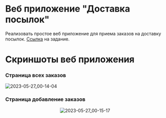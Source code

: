 # Веб приложение "Доставка посылок"

Реализовать простое веб приложение для приема заказов на доставку посылок.
[Ссылка](https://github.com/TimelySkills/tasks2023-1/blob/main/backend.md#%D1%80%D0%B5%D0%B0%D0%BB%D0%B8%D0%B7%D0%BE%D0%B2%D0%B0%D1%82%D1%8C-%D0%BF%D1%80%D0%BE%D1%81%D1%82%D0%BE%D0%B5-%D0%B2%D0%B5%D0%B1-%D0%BF%D1%80%D0%B8%D0%BB%D0%BE%D0%B6%D0%B5%D0%BD%D0%B8%D0%B5-%D0%B4%D0%BB%D1%8F-%D0%BF%D1%80%D0%B8%D0%B5%D0%BC%D0%B0-%D0%B7%D0%B0%D0%BA%D0%B0%D0%B7%D0%BE%D0%B2-%D0%BD%D0%B0-%D0%B4%D0%BE%D1%81%D1%82%D0%B0%D0%B2%D0%BA%D1%83-%D0%BF%D0%BE%D1%81%D1%8B%D0%BB%D0%BE%D0%BA) на задание.

# Скриншоты веб приложения

### Страница всех заказов

![2023-05-27_00-14-04](https://github.com/KimIlia91/ParcelDelivery/assets/120381464/706e4d0e-04aa-4e04-8017-9b4eab57507a)

### Страница добавление заказов

<div align="center">
  <img src="https://github.com/KimIlia91/ParcelDelivery/assets/120381464/931f6d46-36ec-47ff-98f8-bc5ce3ab6116" alt="2023-05-27_00-15-17">
</div>

